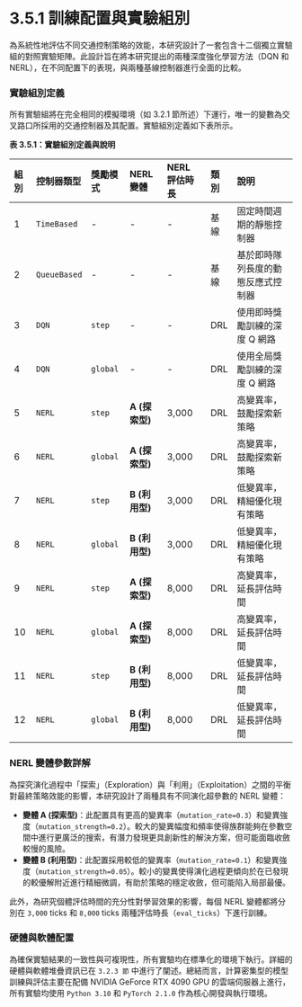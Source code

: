 # 3.5.1 訓練配置與實驗組別

為系統性地評估不同交通控制策略的效能，本研究設計了一套包含十二個獨立實驗組的對照實驗矩陣。此設計旨在將本研究提出的兩種深度強化學習方法（DQN 和 NERL），在不同配置下的表現，與兩種基線控制器進行全面的比較。

### 實驗組別定義

所有實驗組將在完全相同的模擬環境（如 3.2.1 節所述）下運行，唯一的變數為交叉路口所採用的交通控制器及其配置。實驗組別定義如下表所示。

**表 3.5.1：實驗組別定義與說明**

| 組別 | 控制器類型 | 獎勵模式 | NERL 變體 | NERL 評估時長 | 類別 | 說明 |
| :--- | :--- | :--- | :--- | :--- | :--- | :--- |
| 1 | `TimeBased` | - | - | - | 基線 | 固定時間週期的靜態控制器 |
| 2 | `QueueBased` | - | - | - | 基線 | 基於即時隊列長度的動態反應式控制器 |
| 3 | `DQN` | `step` | - | - | DRL | 使用即時獎勵訓練的深度 Q 網路 |
| 4 | `DQN` | `global` | - | - | DRL | 使用全局獎勵訓練的深度 Q 網路 |
| 5 | `NERL` | `step` | **A (探索型)** | 3,000 | DRL | 高變異率，鼓勵探索新策略 |
| 6 | `NERL` | `global` | **A (探索型)** | 3,000 | DRL | 高變異率，鼓勵探索新策略 |
| 7 | `NERL` | `step` | **B (利用型)** | 3,000 | DRL | 低變異率，精細優化現有策略 |
| 8 | `NERL` | `global` | **B (利用型)** | 3,000 | DRL | 低變異率，精細優化現有策略 |
| 9 | `NERL` | `step` | **A (探索型)** | 8,000 | DRL | 高變異率，延長評估時間 |
| 10 | `NERL` | `global` | **A (探索型)** | 8,000 | DRL | 高變異率，延長評估時間 |
| 11| `NERL` | `step` | **B (利用型)** | 8,000 | DRL | 低變異率，延長評估時間 |
| 12| `NERL` | `global` | **B (利用型)** | 8,000 | DRL | 低變異率，延長評估時間 |

### NERL 變體參數詳解

為探究演化過程中「探索」（Exploration）與「利用」（Exploitation）之間的平衡對最終策略效能的影響，本研究設計了兩種具有不同演化超參數的 NERL 變體：
- **變體 A (探索型)**：此配置具有更高的變異率（`mutation_rate=0.3`）和變異強度（`mutation_strength=0.2`）。較大的變異幅度和頻率使得族群能夠在參數空間中進行更廣泛的搜索，有潛力發現更具創新性的解決方案，但可能面臨收斂較慢的風險。
- **變體 B (利用型)**：此配置採用較低的變異率（`mutation_rate=0.1`）和變異強度（`mutation_strength=0.05`）。較小的變異使得演化過程更傾向於在已發現的較優解附近進行精細微調，有助於策略的穩定收斂，但可能陷入局部最優。

此外，為研究個體評估時間的充分性對學習效果的影響，每個 NERL 變體都將分別在 `3,000` ticks 和 `8,000` ticks 兩種評估時長（`eval_ticks`）下進行訓練。

### 硬體與軟體配置

為確保實驗結果的一致性與可複現性，所有實驗均在標準化的環境下執行。詳細的硬體與軟體堆疊資訊已在 `3.2.3 節` 中進行了闡述。總結而言，計算密集型的模型訓練與評估主要在配備 NVIDIA GeForce RTX 4090 GPU 的雲端伺服器上進行，所有實驗均使用 `Python 3.10` 和 `PyTorch 2.1.0` 作為核心開發與執行環境。 